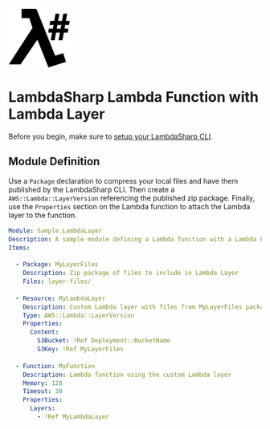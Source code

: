 ![λ#](../../Docs/images/LambdaSharpLogo.png)

# LambdaSharp Lambda Function with Lambda Layer

Before you begin, make sure to [setup your LambdaSharp CLI](https://lambdasharp.net/articles/Setup.html).

## Module Definition

Use a `Package` declaration to compress your local files and have them published by the LambdaSharp CLI. Then create a `AWS::Lambda::LayerVersion` referencing the published zip package. Finally, use the `Properties` section on the Lambda function to attach the Lambda layer to the function.

```yaml
Module: Sample.LambdaLayer
Description: A sample module defining a Lambda function with a Lambda Layer
Items:

  - Package: MyLayerFiles
    Description: Zip package of files to include in Lambda Layer
    Files: layer-files/

  - Resource: MyLambdaLayer
    Description: Custom Lambda layer with files from MyLayerFiles package
    Type: AWS::Lambda::LayerVersion
    Properties:
      Content:
        S3Bucket: !Ref Deployment::BucketName
        S3Key: !Ref MyLayerFiles

  - Function: MyFunction
    Description: Lambda function using the custom Lambda layer
    Memory: 128
    Timeout: 30
    Properties:
      Layers:
        - !Ref MyLambdaLayer
```
